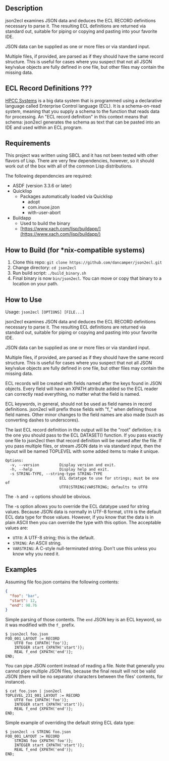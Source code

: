 ## Description

json2ecl examines JSON data and deduces the ECL RECORD definitions necessary to parse it.
The resulting ECL definitions are returned via standard out, suitable for piping or copying
and pasting into your favorite IDE.

JSON data can be supplied as one or more files or via standard input.

Multiple files, if provided, are parsed as if they should have the same record structure.
This is useful for cases where you suspect that not all JSON key/value objects are fully
defined in one file, but other files may contain the missing data.

## ECL Record Definitions ???

[HPCC Systems](https://hpccsystems.com) is a big data system that is programmed using a
declarative language called Enterprise Control language (ECL).  It is a schema-on-read
system, meaning that you supply a schema to the function that reads data for processing.
An "ECL record definition" in this context means that schema:  json2ecl generates the
schema as text that can be pasted into an IDE and used within an ECL program.

## Requirements

This project was written using SBCL and it has not been tested with other flavors
of Lisp.  There are very few dependencies, however, so it should work out of the box
with all of the common Lisp distributions.

The following dependencies are required:

- ASDF (version 3.3.6 or later)
- Quicklisp
  - Packages automatically loaded via Quicklisp
    - adopt
    - com.inuoe.jzon
    - with-user-abort
- Buildapp
  - Used to build the binary
  - [https://www.xach.com/lisp/buildapp/](https://www.xach.com/lisp/buildapp/)

## How to Build (for *nix-compatible systems)

1. Clone this repo:  `git clone https://github.com/dancamper/json2ecl.git`
1. Change directory: `cd json2ecl`
1. Run build script: `./build_binary.sh`
1. Final binary is now `bin/json2ecl`.  You can move or copy that binary to a location on your path.

## How to Use

Usage: `json2ecl [OPTIONS] [FILE...]`

json2ecl examines JSON data and deduces the ECL RECORD definitions necessary to
parse it. The resulting ECL definitions are returned via standard out, suitable
for piping or copying and pasting into your favorite IDE.

JSON data can be supplied as one or more files or via standard input.

Multiple files, if provided, are parsed as if they should have the same record
structure. This is useful for cases where you suspect that not all JSON
key/value objects are fully defined in one file, but other files may contain the
missing data.

ECL records will be created with fields named after the keys found in JSON objects.
Every field will have an XPATH attribute added so the ECL reader can correctly
read everything, no matter what the field is named.

ECL keywords, in general, should not be used as field names in record definitions.
json2ecl will prefix those fields with "f_" when defining those field names.  Other
minor changes to the field names are also made (such as converting dashes to
underscores).

The last ECL record definition in the output will be the "root" definition; it
is the one you should pass to the ECL DATASET() function.  If you pass exactly
one file to json2ecl then that record definition will be named after the file.
If you pass multiple files, or stream JSON data in via standard input, then the
layout will be named TOPLEVEL with some added items to make it unique.

```none
Options:
  -v, --version         Display version and exit.
  -h, --help            Display help and exit.
  -s STRING-TYPE, --string-type STRING-TYPE
                        ECL datatype to use for strings; must be one of
                        UTF8|STRING|VARSTRING; defaults to UTF8
```

The `-h` and `-v` options should be obvious.

The -s option allows you to override the ECL datatype used for string values.
Because JSON data is normally in UTF-8 format, `UTF8` is the default ECL data type for
those values.  However, if you know that the data is in plain ASCII then you can override
the type with this option.  The acceptable values are:

- `UTF8`: A UTF-8 string; this is the default.
- `STRING`: An ASCII string.
- `VARSTRING`:  A C-style null-terminated string.  Don't use this unless you know why you need it.

## Examples

Assuming file foo.json contains the following contents:

```json
{
  "foo": "bar",
  "start": 12,
  "end": 98.76
}
```

Simple parsing of those contents.  The `end` JSON key is an ECL keyword, so it
was modified with the `f_` prefix.

````none
$ json2ecl foo.json
FOO_001_LAYOUT := RECORD
    UTF8 foo {XPATH('foo')};
    INTEGER start {XPATH('start')};
    REAL f_end {XPATH('end')};
END;
````

You can pipe JSON content instead of reading a file.  Note that generally you cannot
pipe multiple JSON files, because the final result will not be valid JSON (there will
be no separator characters between the files' contents, for instance).

````none
$ cat foo.json | json2ecl 
TOPLEVEL_231_001_LAYOUT := RECORD
    UTF8 foo {XPATH('foo')};
    INTEGER start {XPATH('start')};
    REAL f_end {XPATH('end')};
END;
````

Simple example of overriding the default string ECL data type:

````none
$ json2ecl -s STRING foo.json
FOO_001_LAYOUT := RECORD
    STRING foo {XPATH('foo')};
    INTEGER start {XPATH('start')};
    REAL f_end {XPATH('end')};
END;
````

